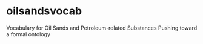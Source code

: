 # oilsandsvocab
Vocabulary for Oil Sands and Petroleum-related Substances
Pushing toward a formal ontology
